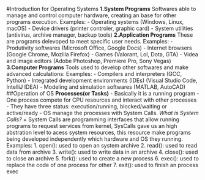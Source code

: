 #Introduction for Operating Systems
    **1.System Programs**
    Softwares able to manage and control computer hardware, creating an base for other programs execution. Examples:
        - Operating systems (Windows, Linux, macOS)
        - Device drivers (printer controler, graphic card)
        - System utilities (antivirus, archive manager, backup tools)
    **2.Application Programs**
    These are programs delevoped to meet specific user needs. Examples:
        - Produtivity softwares (Microsoft Office, Google Docs)
        - Internet browsers (Google Chrome, Mozilla Firefox)
        - Games (Valorant, Lol, Dota, GTA)
        - Videa and image editors (Adobe Photoshop, Premiere Pro, Sony Vegas)
    **3.Computer Programs**
    Tools used to develop other softwares and make advanced calculations: Examples:
        - Compilers and interpreters (GCC, Python)
        - Integrated development environments (IDEs) (Visual Studio Code, IntelliJ IDEA)
        - Modeling and simulation softwares (MATLAB, AutoCAD)
##Operation of OS
    **Processes(or Tasks)**
        - Basically it is a running program
        - One process compete for CPU resources and interact with other processes
        - They have three status: execution/running, blocked/waiting or active/ready
        - OS manage the processes with System Calls.
            *What is System Calls?*
            + System Calls are programming interfaces that allow running programs to request services from kernel, SysCalls gave us an high abstration level to acess system resources, this resource make programs being developed independently which hardware and OS they running. Examples:
                1. open(): used to open an system archive
                2. read(): used to read data from archive
                3. write(): used to write data in an archive
                4. close(): used to close an archive
                5. fork(): used to create a new process
                6. exec(): used to replace the code of one process for other
                7. exit(): used to finish an process exec
